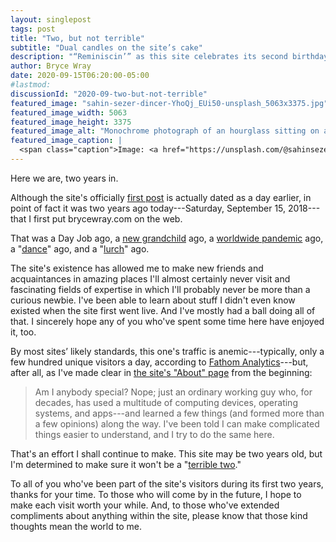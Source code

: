 ```yaml
---
layout: singlepost
tags: post
title: "Two, but not terrible"
subtitle: "Dual candles on the site’s cake"
description: "“Reminiscin’” as this site celebrates its second birthday."
author: Bryce Wray
date: 2020-09-15T06:20:00-05:00
#lastmod:
discussionId: "2020-09-two-but-not-terrible"
featured_image: "sahin-sezer-dincer-YhoQj_EUi50-unsplash_5063x3375.jpg"
featured_image_width: 5063
featured_image_height: 3375
featured_image_alt: "Monochrome photograph of an hourglass sitting on a tree log"
featured_image_caption: |
  <span class="caption">Image: <a href="https://unsplash.com/@sahinsezerdincer?utm_source=unsplash&amp;utm_medium=referral&amp;utm_content=creditCopyText">Şahin Sezer Dinçer</a>; <a href="https://unsplash.com/s/photos/hourglass?utm_source=unsplash&amp;utm_medium=referral&amp;utm_content=creditCopyText">Unsplash</a></span>
---
```


Here we are, two years in.

Although the site's officially [first post](/posts/2018/09/hardy-press-wp-ssg-with-twist) is actually dated as a day earlier, in point of fact it was two years ago today---Saturday, September 15, 2018---that I first put brycewray.com on the web.

That was a Day Job ago, a [new grandchild](/posts/2020/03/welcome-sweet-little-early-bird) ago, a [worldwide pandemic](/posts/2020/03/coherence-covid-19) ago, a "[dance](/posts/2019/12/sorta-strange-ssg-trip)" ago, and a "[lurch](/posts/2020/09/goodbye-hello-part-5)" ago.

The site's existence has allowed me to make new friends and acquaintances in amazing places I'll almost certainly never visit and fascinating fields of expertise in which I'll probably never be more than a curious newbie. I've been able to learn about stuff I didn't even know existed when the site first went live. And I've mostly had a ball doing all of that. I sincerely hope any of you who've spent some time here have enjoyed it, too.

By most sites’ likely standards, this one's traffic is anemic---typically, only a few hundred unique visitors a day, according to [Fathom Analytics](https://usefathom.com)---but, after all, as I've made clear in [the site's "About" page](/about) from the beginning:

> Am I anybody special? Nope; just an ordinary working guy who, for decades, has used a multitude of computing devices, operating systems, and apps---and learned a few things (and formed more than a few opinions) along the way. I've been told I can make complicated things easier to understand, and I try to do the same here.

That's an effort I shall continue to make. This site may be two years old, but I'm determined to make sure it won't be a "[terrible two](https://www.mayoclinic.org/healthy-lifestyle/infant-and-toddler-health/expert-answers/terrible-twos/faq-20058314)."

To all of you who've been part of the site's visitors during its first two years, thanks for your time. To those who will come by in the future, I hope to make each visit worth your while. And, to those who've extended compliments about anything within the site, please know that those kind thoughts mean the world to me.